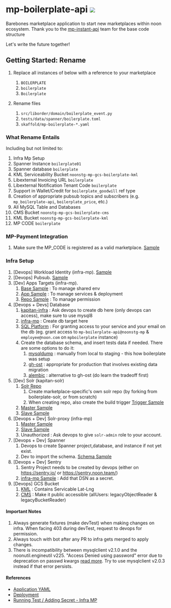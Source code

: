 # mp-boilerplate-api ![](https://github.com/fastfishio/mp-boilerplate-api/workflows/tests/badge.svg)

Barebones marketplace application to start new marketplaces within noon ecosystem.
Thank you to the [mp-instant-api](https://github.com/fastfishio/mp-instant-api) team for the base code structure

Let's write the future together!

## Getting Started: Rename
1. Replace all instances of below with a reference to your marketplace
   1. `BOILERPLATE`
   2. `boilerplate`
   3. `Boilerplate`

2. Rename files
   1. `src/liborder/domain/boilerplate_event.py`
   2. `tests/data/spanner/boilerplate.toml`
   3. `skaffold/mp-boilerplate-*.yaml`

### What Rename Entails 
Including but not limited to:
1. Infra Mp Setup
2. Spanner Instance `boilerplate01`
3. Spanner database `boilerplate`
4. KML Serviceability Bucket `noonstg-mp-gcs-boilerplate-kml`
5. Libexternal Invoicing URL `boilerplate`
6. Libexternal Notification Tenant Code `boilerplate`
7. Support in Wallet/Credit for `boilerplate_goodwill` ref type
8. Creation of appropriate pubsub topics and subscribers (e.g. `mp_boilerplate-api`, `boilerplate_price`, etc.)
9. All MySQL Table and Databases
10. CMS Bucket `noonstg-mp-gcs-boilerplate-cms`
11. KML Bucket `noonstg-mp-gcs-boilerplate-kml`
12. MP CODE `boilerplate`


### MP-Payment Integration
1. Make sure the MP_CODE is registered as a valid marketplace. [Sample](https://github.com/fastfishio/mp-payment/pull/295)

### Infra Setup
1. [Devops] Workload Identity (infra-mp). [Sample](https://github.com/fastfishio/infra-mp/pull/4701)
2. [Devops] Pubsub. [Sample](https://github.com/fastfishio/kapitan-noongcp-sensi/commit/e766021ac13a602164b47e7390e3665e14e48643)
3. [Dev] Apps Targets (infra-mp).
   1. [Base Sample](https://github.com/fastfishio/infra-mp/blob/master/platform/targets/apps/base/boilerplate.yml) : To manage shared env
   2. [App Sample](https://github.com/fastfishio/infra-mp/blob/master/platform/targets/apps/boilerplate/mp-boilerplate-api-order.yml) : To manage services & deployment
   3. [Repo Sample](https://github.com/fastfishio/infra-mp/blob/master/platform/targets/apps/repos/repo-mp-boilerplate-api.yml) : To manage permission
4. [Devops + Devs] Database
   1. [kapitan-infra](https://github.com/fastfishio/kapitan-infra/blob/master/inventory/targets/staging-sql.yml) : Ask devops to create db here (only devops can access), make sure to use mysql8
   2. [infra-mp](https://github.com/fastfishio/infra-mp/pull/4752) : Create db target here
   3. [SQL Platform](https://sql-platform.noonstg.team/sdb) : For granting access to your service and your email on the db (eg. grant access to `mp-boilerplate-api@noonstg-mp` & `employee@noon.com` on `mpboilerplate` instance)
   4. Create the database schema, and insert tests data if needed. There are some options to do it:
      1. [mysqldump](https://dev.mysql.com/doc/refman/8.0/en/mysqldump.html) : manually from local to staging - this how boilerplate was setup
      2. [gh-ost](https://github.com/github/gh-ost) : appropriate for production that involves existing data migration
      3. [alembic](https://alembic.sqlalchemy.org) : alternative to gh-ost (do learn the tradeoff first)
5. [Dev] Solr (kapitan-solr)
   1. [Solr Repo](https://github.com/fastfishio/boilerplate-solr)
      1. Create marketplace-specific's own solr repo (by forking from boilerplate-solr, or from scratch)
      2. When creating repo, also create the build trigger [Trigger Sample](https://console.cloud.google.com/cloud-build/triggers/edit/0c0f53a1-8b81-46da-90c7-32b6d8e258e3?project=noon-core)
   2. [Master Sample](https://github.com/fastfishio/kapitan-solr/blob/master/platform/targets/apps/boilerplate/boilerplate-solr-search.yml)
   3. [Slave Sample](https://github.com/fastfishio/kapitan-solr/blob/master/platform/targets/apps/boilerplate/boilerplate-solr-search-slave.yml)
6. [Devops + Dev] Solr-proxy (infra-mp)
   1. [Master Sample](https://github.com/fastfishio/infra-mp/blob/master/platform/targets/apps/solr-proxy/boilerplate-solr-search-proxy.yml)
   2. [Slave Sample](https://github.com/fastfishio/infra-mp/blob/master/platform/targets/apps/solr-proxy/boilerplate-solr-search-slave-proxy.yml)
   3. Unauthorized : Ask devops to give `solr-admin` role to your account.
7. [Devops + Dev] Spanner
   1. Devops to create Spanner project,database, and instance if not yet exist.
   2. Dev to import the schema. [Schema Sample](https://github.com/fastfishio/mp-boilerplate-api/blob/main/tests/data/spanner/boilerplate.toml)
8. [Devops + Dev] Sentry
   1. Sentry Project needs to be created by devops (either on https://sentry.io/ or https://sentry.noon.team/)
   2. [infra-mp Sample](https://github.com/fastfishio/infra-mp/pull/4775) : Add that DSN as a secret.
9. [Devops] GCS Bucket
   1. [KML](https://console.cloud.google.com/storage/browser/noonstg-mp-gcs-boilerplate-kml;tab=objects?forceOnBucketsSortingFiltering=false&project=noonstg-mp-gcs) : Contains Servicable Lat-Lng
   2. [CMS](https://console.cloud.google.com/storage/browser/noonstg-mp-gcs-boilerplate-cms;tab=objects?forceOnBucketsSortingFiltering=false&project=noonstg-mp-gcs) : Make it public accessible (allUsers: legacyObjectReader & legacyBucketReader)

#### Important Notes
1. Always generate fixtures (make devTest) when making changes on infra. When facing 403 during devTest, request to devops for permission.
2. Always touch with bot after any PR to infra gets merged to apply changes.
3. There is incompatibility between mysqlclient v2.1.0 and the noonutil.engineutil v225. "Access Denied using password" error due to deprecation on passwd kwargs [read more](https://github.com/PyMySQL/mysqlclient/pull/513/files). Try to use mysqlclient v2.0.3 instead if that error persists. 

#### References
- [Application YAML](https://github.com/fastfishio/infra-docs/blob/master/Devs/application_yaml.md)
- [Deployment](https://github.com/fastfishio/infra-docs/blob/master/Devs/deployment.md)
- [Running Test / Adding Secret - Infra MP](https://github.com/fastfishio/infra-docs/blob/master/Devs/running_test_infra_mp.md#editing-a-secret-for-target-in-infra---mp)
